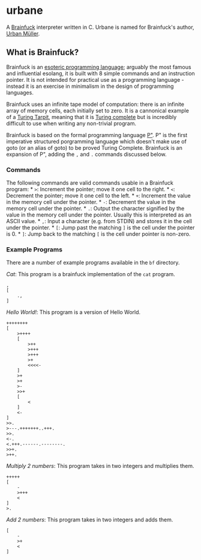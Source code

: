 # urbane
A [Brainfuck](https://esolangs.org/wiki/Brainfuck) interpreter written in C. Urbane is named for Brainfuck's author, [Urban Müller](https://esolangs.org/wiki/Urban_M%C3%BCller).

## What is Brainfuck?
Brainfuck is an [esoteric programming language](https://esolangs.org/wiki/Esoteric_programming_language); arguably the most famous and influential esolang, it is built with 8 simple commands and an instruction pointer. It is not intended for practical use as a programming language - instead it is an exercise in minimalism in the design of programming languages.

Brainfuck uses an infinite tape model of computation: there is an infinite array of memory cells, each initially set to zero. It is a cannonical example of a [Turing Tarpit](https://en.wikipedia.org/wiki/Turing_tarpit), meaning that it is [Turing complete](https://en.wikipedia.org/wiki/Turing_completeness) but is incredibly difficult to use when writing any non-trivial program.

Brainfuck is based on the formal programming language [P"](https://en.wikipedia.org/wiki/P%E2%80%B2%E2%80%B2). P" is the first imperative structured porgramming language which doesn't make use of goto (or an alias of goto) to be proved Turing Complete. Brainfuck is an expansion of P", adding the `,` and `.` commands discussed below.

### Commands
The following commands are valid commands usable in a Brainfuck program:
    * `>`: Increment the pointer; move it one cell to the right.
    * `<`: Decrement the pointer; move it one cell to the left.
    * `+`: Increment the value in the memory cell under the pointer.
    * `-`: Decrement the value in the memory cell under the pointer.
    * `.`: Output the character signified by the value in the memory cell under the pointer. Usually this is interpreted as an ASCII value.
    * `,`: Input a character (e.g. from STDIN) and stores it in the cell under the pointer.
    * `[`: Jump past the matching `]` is the cell under the pointer is 0.
    * `]`: Jump back to the matching `[` is the cell under pointer is non-zero.

### Example Programs
There are a number of example programs available in the `bf` directory.

_Cat_: This program is a brainfuck implementation of the `cat` program.

```brainfuck
,
[
    .,
]
```

_Hello World!_: This program is a version of Hello World.

```brainfuck
++++++++
[
    >++++
    [
        >++
        >+++
        >+++
        >+
        <<<<-
    ]
    >+
    >+
    >-
    >>+
    [
        <
    ]
    <-
]
>>.
>---.+++++++..+++.
>>.
<-.
<.+++.------.--------.
>>+.
>++.
```

_Multiply 2 numbers_: This program takes in two integers and multiplies them.
```brainfuck
+++++
[
    -
    >+++
    <
]
>.
```

_Add 2 numbers_: This program takes in two integers and adds them.
```brainfuck
[
    -
    >+
    <
]
```
